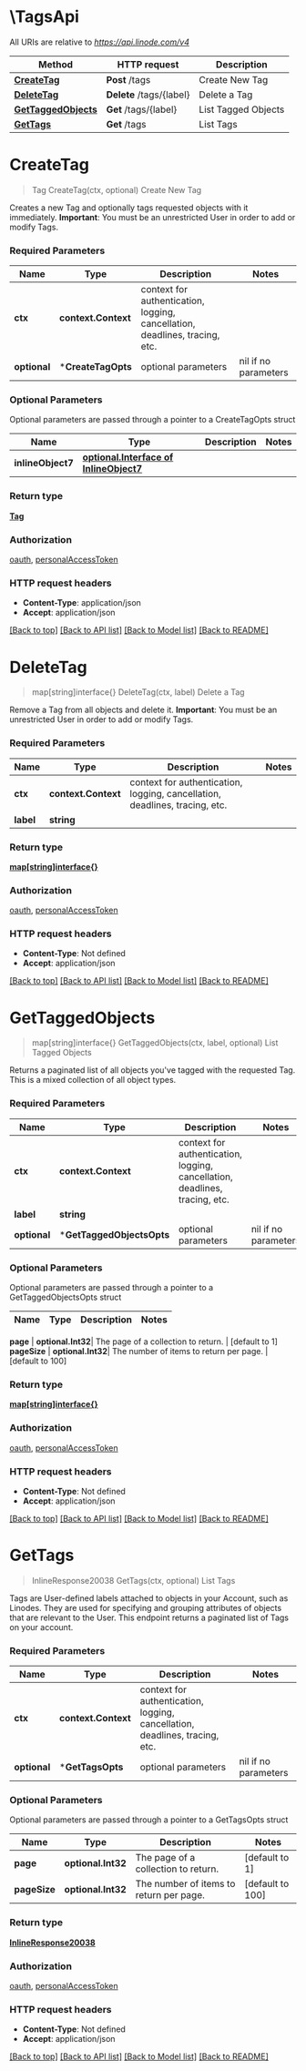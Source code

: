 # \TagsApi

All URIs are relative to *https://api.linode.com/v4*

Method | HTTP request | Description
------------- | ------------- | -------------
[**CreateTag**](TagsApi.md#CreateTag) | **Post** /tags | Create New Tag
[**DeleteTag**](TagsApi.md#DeleteTag) | **Delete** /tags/{label} | Delete a Tag
[**GetTaggedObjects**](TagsApi.md#GetTaggedObjects) | **Get** /tags/{label} | List Tagged Objects
[**GetTags**](TagsApi.md#GetTags) | **Get** /tags | List Tags


# **CreateTag**
> Tag CreateTag(ctx, optional)
Create New Tag

Creates a new Tag and optionally tags requested objects with it immediately.  **Important**: You must be an unrestricted User in order to add or modify Tags. 

### Required Parameters

Name | Type | Description  | Notes
------------- | ------------- | ------------- | -------------
 **ctx** | **context.Context** | context for authentication, logging, cancellation, deadlines, tracing, etc.
 **optional** | ***CreateTagOpts** | optional parameters | nil if no parameters

### Optional Parameters
Optional parameters are passed through a pointer to a CreateTagOpts struct

Name | Type | Description  | Notes
------------- | ------------- | ------------- | -------------
 **inlineObject7** | [**optional.Interface of InlineObject7**](InlineObject7.md)|  | 

### Return type

[**Tag**](Tag.md)

### Authorization

[oauth](../README.md#oauth), [personalAccessToken](../README.md#personalAccessToken)

### HTTP request headers

 - **Content-Type**: application/json
 - **Accept**: application/json

[[Back to top]](#) [[Back to API list]](../README.md#documentation-for-api-endpoints) [[Back to Model list]](../README.md#documentation-for-models) [[Back to README]](../README.md)

# **DeleteTag**
> map[string]interface{} DeleteTag(ctx, label)
Delete a Tag

Remove a Tag from all objects and delete it.  **Important**: You must be an unrestricted User in order to add or modify Tags. 

### Required Parameters

Name | Type | Description  | Notes
------------- | ------------- | ------------- | -------------
 **ctx** | **context.Context** | context for authentication, logging, cancellation, deadlines, tracing, etc.
  **label** | **string**|  | 

### Return type

[**map[string]interface{}**](map[string]interface{}.md)

### Authorization

[oauth](../README.md#oauth), [personalAccessToken](../README.md#personalAccessToken)

### HTTP request headers

 - **Content-Type**: Not defined
 - **Accept**: application/json

[[Back to top]](#) [[Back to API list]](../README.md#documentation-for-api-endpoints) [[Back to Model list]](../README.md#documentation-for-models) [[Back to README]](../README.md)

# **GetTaggedObjects**
> map[string]interface{} GetTaggedObjects(ctx, label, optional)
List Tagged Objects

Returns a paginated list of all objects you've tagged with the requested Tag. This is a mixed collection of all object types. 

### Required Parameters

Name | Type | Description  | Notes
------------- | ------------- | ------------- | -------------
 **ctx** | **context.Context** | context for authentication, logging, cancellation, deadlines, tracing, etc.
  **label** | **string**|  | 
 **optional** | ***GetTaggedObjectsOpts** | optional parameters | nil if no parameters

### Optional Parameters
Optional parameters are passed through a pointer to a GetTaggedObjectsOpts struct

Name | Type | Description  | Notes
------------- | ------------- | ------------- | -------------

 **page** | **optional.Int32**| The page of a collection to return. | [default to 1]
 **pageSize** | **optional.Int32**| The number of items to return per page. | [default to 100]

### Return type

[**map[string]interface{}**](map[string]interface{}.md)

### Authorization

[oauth](../README.md#oauth), [personalAccessToken](../README.md#personalAccessToken)

### HTTP request headers

 - **Content-Type**: Not defined
 - **Accept**: application/json

[[Back to top]](#) [[Back to API list]](../README.md#documentation-for-api-endpoints) [[Back to Model list]](../README.md#documentation-for-models) [[Back to README]](../README.md)

# **GetTags**
> InlineResponse20038 GetTags(ctx, optional)
List Tags

Tags are User-defined labels attached to objects in your Account, such as Linodes. They are used for specifying and grouping attributes of objects that are relevant to the User.  This endpoint returns a paginated list of Tags on your account. 

### Required Parameters

Name | Type | Description  | Notes
------------- | ------------- | ------------- | -------------
 **ctx** | **context.Context** | context for authentication, logging, cancellation, deadlines, tracing, etc.
 **optional** | ***GetTagsOpts** | optional parameters | nil if no parameters

### Optional Parameters
Optional parameters are passed through a pointer to a GetTagsOpts struct

Name | Type | Description  | Notes
------------- | ------------- | ------------- | -------------
 **page** | **optional.Int32**| The page of a collection to return. | [default to 1]
 **pageSize** | **optional.Int32**| The number of items to return per page. | [default to 100]

### Return type

[**InlineResponse20038**](inline_response_200_38.md)

### Authorization

[oauth](../README.md#oauth), [personalAccessToken](../README.md#personalAccessToken)

### HTTP request headers

 - **Content-Type**: Not defined
 - **Accept**: application/json

[[Back to top]](#) [[Back to API list]](../README.md#documentation-for-api-endpoints) [[Back to Model list]](../README.md#documentation-for-models) [[Back to README]](../README.md)

